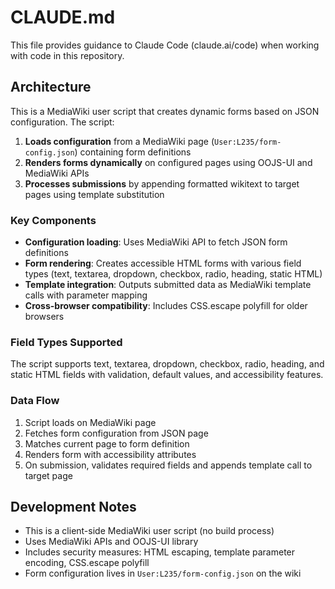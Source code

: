 # CLAUDE.md

This file provides guidance to Claude Code (claude.ai/code) when working with code in this repository.

## Architecture

This is a MediaWiki user script that creates dynamic forms based on JSON configuration. The script:

1. **Loads configuration** from a MediaWiki page (`User:L235/form-config.json`) containing form definitions
2. **Renders forms dynamically** on configured pages using OOJS-UI and MediaWiki APIs
3. **Processes submissions** by appending formatted wikitext to target pages using template substitution

### Key Components

- **Configuration loading**: Uses MediaWiki API to fetch JSON form definitions
- **Form rendering**: Creates accessible HTML forms with various field types (text, textarea, dropdown, checkbox, radio, heading, static HTML)
- **Template integration**: Outputs submitted data as MediaWiki template calls with parameter mapping
- **Cross-browser compatibility**: Includes CSS.escape polyfill for older browsers

### Field Types Supported

The script supports text, textarea, dropdown, checkbox, radio, heading, and static HTML fields with validation, default values, and accessibility features.

### Data Flow

1. Script loads on MediaWiki page
2. Fetches form configuration from JSON page
3. Matches current page to form definition
4. Renders form with accessibility attributes
5. On submission, validates required fields and appends template call to target page

## Development Notes

- This is a client-side MediaWiki user script (no build process)
- Uses MediaWiki APIs and OOJS-UI library
- Includes security measures: HTML escaping, template parameter encoding, CSS.escape polyfill
- Form configuration lives in `User:L235/form-config.json` on the wiki